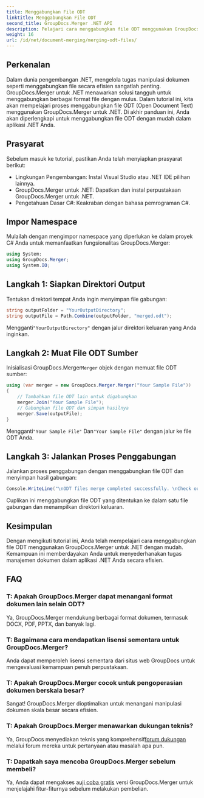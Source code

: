 ```yaml
---
title: Menggabungkan File ODT
linktitle: Menggabungkan File ODT
second_title: GroupDocs.Merger .NET API
description: Pelajari cara menggabungkan file ODT menggunakan GroupDocs.Merger untuk .NET dengan mudah. Tingkatkan kemampuan manajemen dokumen Anda dengan perpustakaan canggih ini.
weight: 16
url: /id/net/document-merging/merging-odt-files/
---
```

## Perkenalan
Dalam dunia pengembangan .NET, mengelola tugas manipulasi dokumen seperti menggabungkan file secara efisien sangatlah penting. GroupDocs.Merger untuk .NET menawarkan solusi tangguh untuk menggabungkan berbagai format file dengan mulus. Dalam tutorial ini, kita akan mempelajari proses menggabungkan file ODT (Open Document Text) menggunakan GroupDocs.Merger untuk .NET. Di akhir panduan ini, Anda akan diperlengkapi untuk menggabungkan file ODT dengan mudah dalam aplikasi .NET Anda.
## Prasyarat
Sebelum masuk ke tutorial, pastikan Anda telah menyiapkan prasyarat berikut:
- Lingkungan Pengembangan: Instal Visual Studio atau .NET IDE pilihan lainnya.
- GroupDocs.Merger untuk .NET: Dapatkan dan instal perpustakaan GroupDocs.Merger untuk .NET.
- Pengetahuan Dasar C#: Keakraban dengan bahasa pemrograman C#.

## Impor Namespace
Mulailah dengan mengimpor namespace yang diperlukan ke dalam proyek C# Anda untuk memanfaatkan fungsionalitas GroupDocs.Merger:
```csharp
using System; 
using GroupDocs.Merger;
using System.IO;
```
## Langkah 1: Siapkan Direktori Output
Tentukan direktori tempat Anda ingin menyimpan file gabungan:
```csharp
string outputFolder = "YourOutputDirectory";
string outputFile = Path.Combine(outputFolder, "merged.odt");
```
 Mengganti`"YourOutputDirectory"` dengan jalur direktori keluaran yang Anda inginkan.
## Langkah 2: Muat File ODT Sumber
 Inisialisasi GroupDocs.Merger`Merger` objek dengan memuat file ODT sumber:
```csharp
using (var merger = new GroupDocs.Merger.Merger("Your Sample File"))
{
    // Tambahkan file ODT lain untuk digabungkan
    merger.Join("Your Sample File");
    // Gabungkan file ODT dan simpan hasilnya
    merger.Save(outputFile);
}
```
 Mengganti`"Your Sample File"` Dan`"Your Sample File"` dengan jalur ke file ODT Anda.
## Langkah 3: Jalankan Proses Penggabungan
Jalankan proses penggabungan dengan menggabungkan file ODT dan menyimpan hasil gabungan:
```csharp
Console.WriteLine("\nODT files merge completed successfully. \nCheck output in {0}", outputFolder);
```
Cuplikan ini menggabungkan file ODT yang ditentukan ke dalam satu file gabungan dan menampilkan direktori keluaran.

## Kesimpulan
Dengan mengikuti tutorial ini, Anda telah mempelajari cara menggabungkan file ODT menggunakan GroupDocs.Merger untuk .NET dengan mudah. Kemampuan ini memberdayakan Anda untuk menyederhanakan tugas manajemen dokumen dalam aplikasi .NET Anda secara efisien.

## FAQ
### T: Apakah GroupDocs.Merger dapat menangani format dokumen lain selain ODT?
Ya, GroupDocs.Merger mendukung berbagai format dokumen, termasuk DOCX, PDF, PPTX, dan banyak lagi.
### T: Bagaimana cara mendapatkan lisensi sementara untuk GroupDocs.Merger?
Anda dapat memperoleh lisensi sementara dari situs web GroupDocs untuk mengevaluasi kemampuan penuh perpustakaan.
### T: Apakah GroupDocs.Merger cocok untuk pengoperasian dokumen berskala besar?
Sangat! GroupDocs.Merger dioptimalkan untuk menangani manipulasi dokumen skala besar secara efisien.
### T: Apakah GroupDocs.Merger menawarkan dukungan teknis?
 Ya, GroupDocs menyediakan teknis yang komprehensif[forum dukungan](https://forum.groupdocs.com/c/merger/32) melalui forum mereka untuk pertanyaan atau masalah apa pun.
### T: Dapatkah saya mencoba GroupDocs.Merger sebelum membeli?
 Ya, Anda dapat mengakses a[uji coba gratis](https://releases.groupdocs.com/) versi GroupDocs.Merger untuk menjelajahi fitur-fiturnya sebelum melakukan pembelian.